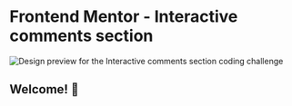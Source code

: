 # Frontend Mentor - Interactive comments section

![Design preview for the Interactive comments section coding challenge](./design/desktop-preview.jpg)

## Welcome! 👋

